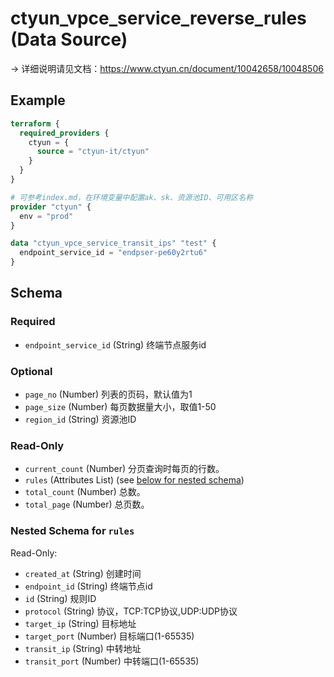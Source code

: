 # ctyun_vpce_service_reverse_rules (Data Source)
-> 详细说明请见文档：https://www.ctyun.cn/document/10042658/10048506



## Example

```terraform
terraform {
  required_providers {
    ctyun = {
      source = "ctyun-it/ctyun"
    }
  }
}

# 可参考index.md，在环境变量中配置ak、sk、资源池ID、可用区名称
provider "ctyun" {
  env = "prod"
}

data "ctyun_vpce_service_transit_ips" "test" {
  endpoint_service_id = "endpser-pe60y2rtu6"
}
```

<!-- schema generated by tfplugindocs -->
## Schema

### Required

- `endpoint_service_id` (String) 终端节点服务id

### Optional

- `page_no` (Number) 列表的页码，默认值为1
- `page_size` (Number) 每页数据量大小，取值1-50
- `region_id` (String) 资源池ID

### Read-Only

- `current_count` (Number) 分页查询时每页的行数。
- `rules` (Attributes List) (see [below for nested schema](#nestedatt--rules))
- `total_count` (Number) 总数。
- `total_page` (Number) 总页数。

<a id="nestedatt--rules"></a>
### Nested Schema for `rules`

Read-Only:

- `created_at` (String) 创建时间
- `endpoint_id` (String) 终端节点id
- `id` (String) 规则ID
- `protocol` (String) 协议，TCP:TCP协议,UDP:UDP协议
- `target_ip` (String) 目标地址
- `target_port` (Number) 目标端口(1-65535)
- `transit_ip` (String) 中转地址
- `transit_port` (Number) 中转端口(1-65535)